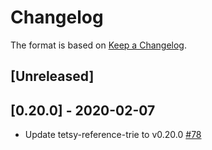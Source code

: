 # Changelog

The format is based on [Keep a Changelog].

[Keep a Changelog]: http://keepachangelog.com/en/1.0.0/

## [Unreleased]

## [0.20.0] - 2020-02-07
- Update tetsy-reference-trie to v0.20.0 [#78](https://github.com/tetcoin/trie/pull/78)

